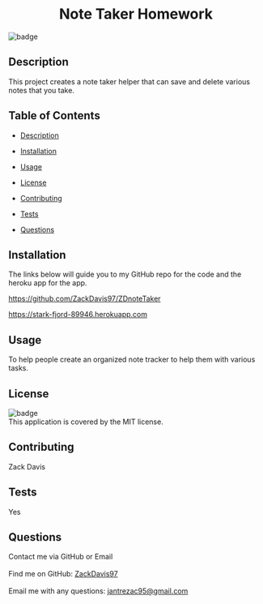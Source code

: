 
<h1 align="center">Note Taker Homework</h1>

![badge](https://img.shields.io/badge/license-MIT-brightgreen)<br />
## Description
This project creates a note taker helper that can save and delete various notes that you take.
## Table of Contents
- [Description](#description)

- [Installation](#installation)

- [Usage](#usage)

- [License](#license)

- [Contributing](#contributing)

- [Tests](#tests)

- [Questions](#questions)

## Installation
The links below will guide you to my GitHub repo for the code and the heroku app for the app.

https://github.com/ZackDavis97/ZDnoteTaker

https://stark-fjord-89946.herokuapp.com

## Usage
To help people create an organized note tracker to help them with various tasks.

## License
![badge](https://img.shields.io/badge/license-MIT-brightgreen)
<br />
This application is covered by the MIT license. 

## Contributing
Zack Davis

## Tests
Yes

## Questions
Contact me via GitHub or Email<br />
<br />
Find me on GitHub: [ZackDavis97](https://github.com/ZackDavis97)<br />
<br />
Email me with any questions: jantrezac95@gmail.com<br />
  